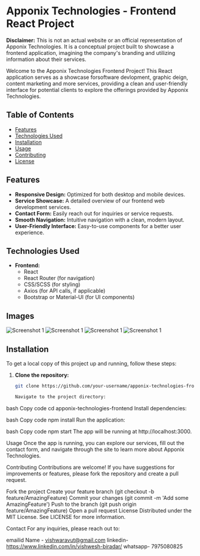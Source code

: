 # Apponix Technologies - Frontend React Project

**Disclaimer:** This is not an actual website or an official representation of Apponix Technologies. It is a conceptual project built to showcase a frontend application, imagining the company's branding and utilizing information about their services.

Welcome to the Apponix Technologies Frontend Project! This React application serves as a showcase forsoftware devlopment, graphic deign, content marketing and more  services, providing a clean and user-friendly interface for potential clients to explore the offerings provided by Apponix Technologies.


## Table of Contents

- [Features](#features)
- [Technologies Used](#technologies-used)
- [Installation](#installation)
- [Usage](#usage)
- [Contributing](#contributing)
- [License](#license)

## Features

- **Responsive Design:** Optimized for both desktop and mobile devices.
- **Service Showcase:** A detailed overview of our frontend web development services.
- **Contact Form:** Easily reach out for inquiries or service requests.
- **Smooth Navigation:** Intuitive navigation with a clean, modern layout.
- **User-Friendly Interface:** Easy-to-use components for a better user experience.

## Technologies Used

- **Frontend:**
  - React
  - React Router (for navigation)
  - CSS/SCSS (for styling)
  - Axios (for API calls, if applicable)
  - Bootstrap or Material-UI (for UI components)

## Images

![Screenshot 1](/public/sampleimages/home.png)
![Screenshot 1](/public/sampleimages/servicespage.png)
![Screenshot 1](/public/sampleimages/getin.png)
![Screenshot 1](/public/sampleimages/footer.png)



## Installation

To get a local copy of this project up and running, follow these steps:

1. **Clone the repository:**

   ```bash
   git clone https://github.com/your-username/apponix-technologies-frontend.git

   Navigate to the project directory:

bash
Copy code
cd apponix-technologies-frontend
Install dependencies:

bash
Copy code
npm install
Run the application:

bash
Copy code
npm start
The app will be running at http://localhost:3000.

Usage
Once the app is running, you can explore our services, fill out the contact form, and navigate through the site to learn more about Apponix Technologies.

Contributing
Contributions are welcome! If you have suggestions for improvements or features, please fork the repository and create a pull request.

Fork the project
Create your feature branch (git checkout -b feature/AmazingFeature)
Commit your changes (git commit -m 'Add some AmazingFeature')
Push to the branch (git push origin feature/AmazingFeature)
Open a pull request
License
Distributed under the MIT License. See LICENSE for more information.

Contact
For any inquiries, please reach out to:

emailid Name - vishwaravut@gmail.com
linkedin- https://www.linkedin.com/in/vishwesh-biradar/
whatsapp- 7975080825


